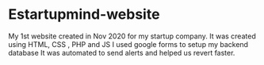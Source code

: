 # Estartupmind-website
My 1st website created in Nov 2020 for my startup company.
It was created using HTML, CSS , PHP and JS
I used google forms to setup my backend database
It was automated to send alerts and helped us revert faster.

